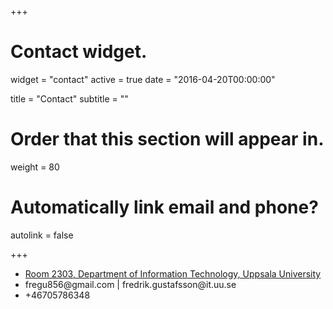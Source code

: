 +++
# Contact widget.
widget = "contact"
active = true
date = "2016-04-20T00:00:00"

title = "Contact"
subtitle = ""

# Order that this section will appear in.
weight = 80

# Automatically link email and phone?
autolink = false

+++

<ul class="fa-ul" itemscope>

  <li>
    <i class="fa-li fa fa-map-marker fa-2x" aria-hidden="true"></i>
    <span id="person-address" itemprop="address">
    <a href="https://goo.gl/maps/EZumPhF7q7A2" target="_blank">Room 2303, Department of Information Technology, Uppsala University</a>
    </span>
  </li>

  <li>
    <i class="fa-li fa fa-envelope fa-2x" aria-hidden="true"></i>
    <span id="person-email" itemprop="email">
    fregu856@gmail.com | fredrik.gustafsson@it.uu.se
    </span>
  </li>

  <li>
    <i class="fa-li fa fa-phone fa-2x" aria-hidden="true"></i>
    <span id="person-telephone" itemprop="telephone">
    +46705786348
    </span>
  </li>

</ul>
